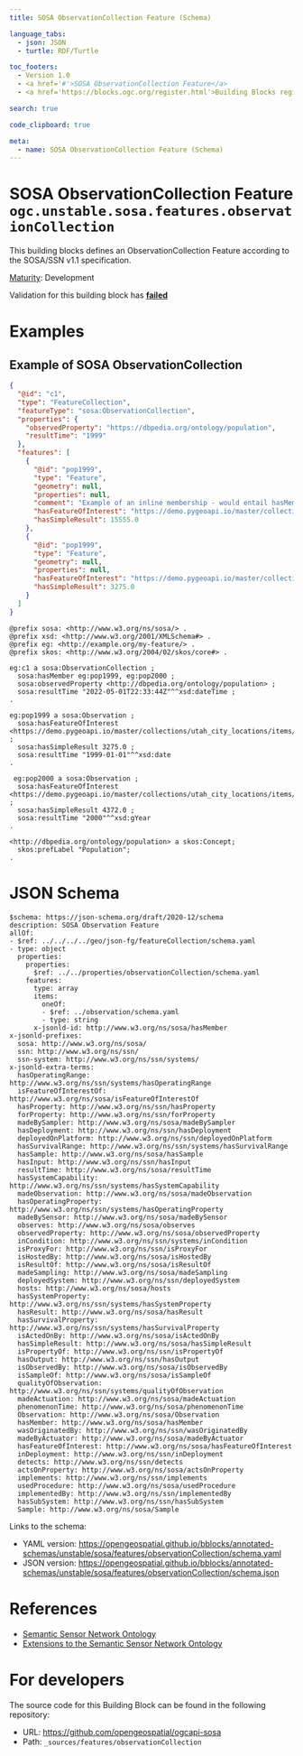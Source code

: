 ```yaml
---
title: SOSA ObservationCollection Feature (Schema)

language_tabs:
  - json: JSON
  - turtle: RDF/Turtle

toc_footers:
  - Version 1.0
  - <a href='#'>SOSA ObservationCollection Feature</a>
  - <a href='https://blocks.ogc.org/register.html'>Building Blocks register</a>

search: true

code_clipboard: true

meta:
  - name: SOSA ObservationCollection Feature (Schema)
---
```



# SOSA ObservationCollection Feature `ogc.unstable.sosa.features.observationCollection`

This building blocks defines an ObservationCollection Feature according to the SOSA/SSN v1.1 specification.

[Maturity](https://github.com/cportele/ogcapi-building-blocks#building-block-maturity): Development

<aside class="warning">
Validation for this building block has <strong><a href="https://github.com/opengeospatial/bblocks/blob/master/tests/unstable/sosa/features/observationCollection/" target="_blank">failed</a></strong>
</aside>

# Examples

## Example of SOSA ObservationCollection

```json
{
  "@id": "c1",
  "type": "FeatureCollection",
  "featureType": "sosa:ObservationCollection",
  "properties": {
    "observedProperty": "https://dbpedia.org/ontology/population",
    "resultTime": "1999"
  },
  "features": [
    {
      "@id": "pop1999",
      "type": "Feature",
      "geometry": null,
      "properties": null,
      "comment": "Example of an inline membership - would entail hasMember relations",
      "hasFeatureOfInterest": "https://demo.pygeoapi.io/master/collections/utah_city_locations/items/Spanish%20Fork",
      "hasSimpleResult": 15555.0
    },
    {
      "@id": "pop1999",
      "type": "Feature",
      "geometry": null,
      "properties": null,
      "hasFeatureOfInterest": "https://demo.pygeoapi.io/master/collections/utah_city_locations/items/Salem",
      "hasSimpleResult": 3275.0
    }
  ]
}
```

```turtle
@prefix sosa: <http://www.w3.org/ns/sosa/> .
@prefix xsd: <http://www.w3.org/2001/XMLSchema#> .
@prefix eg: <http://example.org/my-feature/> .
@prefix skos: <http://www.w3.org/2004/02/skos/core#> .

eg:c1 a sosa:ObservationCollection ;
  sosa:hasMember eg:pop1999, eg:pop2000 ;
  sosa:observedProperty <http://dbpedia.org/ontology/population> ;
  sosa:resultTime "2022-05-01T22:33:44Z"^^xsd:dateTime ;
.

eg:pop1999 a sosa:Observation ;
  sosa:hasFeatureOfInterest <https://demo.pygeoapi.io/master/collections/utah_city_locations/items/Salem> ;
  sosa:hasSimpleResult 3275.0 ;
  sosa:resultTime "1999-01-01"^^xsd:date
.

 eg:pop2000 a sosa:Observation ;
  sosa:hasFeatureOfInterest <https://demo.pygeoapi.io/master/collections/utah_city_locations/items/Salem> ;
  sosa:hasSimpleResult 4372.0 ;
  sosa:resultTime "2000"^^xsd:gYear
.

<http://dbpedia.org/ontology/population> a skos:Concept;
  skos:prefLabel "Population";
.
```


# JSON Schema

```yaml--schema
$schema: https://json-schema.org/draft/2020-12/schema
description: SOSA Observation Feature
allOf:
- $ref: ../../../../geo/json-fg/featureCollection/schema.yaml
- type: object
  properties:
    properties:
      $ref: ../../properties/observationCollection/schema.yaml
    features:
      type: array
      items:
        oneOf:
        - $ref: ../observation/schema.yaml
        - type: string
      x-jsonld-id: http://www.w3.org/ns/sosa/hasMember
x-jsonld-prefixes:
  sosa: http://www.w3.org/ns/sosa/
  ssn: http://www.w3.org/ns/ssn/
  ssn-system: http://www.w3.org/ns/ssn/systems/
x-jsonld-extra-terms:
  hasOperatingRange: http://www.w3.org/ns/ssn/systems/hasOperatingRange
  isFeatureOfInterestOf: http://www.w3.org/ns/sosa/isFeatureOfInterestOf
  hasProperty: http://www.w3.org/ns/ssn/hasProperty
  forProperty: http://www.w3.org/ns/ssn/forProperty
  madeBySampler: http://www.w3.org/ns/sosa/madeBySampler
  hasDeployment: http://www.w3.org/ns/ssn/hasDeployment
  deployedOnPlatform: http://www.w3.org/ns/ssn/deployedOnPlatform
  hasSurvivalRange: http://www.w3.org/ns/ssn/systems/hasSurvivalRange
  hasSample: http://www.w3.org/ns/sosa/hasSample
  hasInput: http://www.w3.org/ns/ssn/hasInput
  resultTime: http://www.w3.org/ns/sosa/resultTime
  hasSystemCapability: http://www.w3.org/ns/ssn/systems/hasSystemCapability
  madeObservation: http://www.w3.org/ns/sosa/madeObservation
  hasOperatingProperty: http://www.w3.org/ns/ssn/systems/hasOperatingProperty
  madeBySensor: http://www.w3.org/ns/sosa/madeBySensor
  observes: http://www.w3.org/ns/sosa/observes
  observedProperty: http://www.w3.org/ns/sosa/observedProperty
  inCondition: http://www.w3.org/ns/ssn/systems/inCondition
  isProxyFor: http://www.w3.org/ns/ssn/isProxyFor
  isHostedBy: http://www.w3.org/ns/sosa/isHostedBy
  isResultOf: http://www.w3.org/ns/sosa/isResultOf
  madeSampling: http://www.w3.org/ns/sosa/madeSampling
  deployedSystem: http://www.w3.org/ns/ssn/deployedSystem
  hosts: http://www.w3.org/ns/sosa/hosts
  hasSystemProperty: http://www.w3.org/ns/ssn/systems/hasSystemProperty
  hasResult: http://www.w3.org/ns/sosa/hasResult
  hasSurvivalProperty: http://www.w3.org/ns/ssn/systems/hasSurvivalProperty
  isActedOnBy: http://www.w3.org/ns/sosa/isActedOnBy
  hasSimpleResult: http://www.w3.org/ns/sosa/hasSimpleResult
  isPropertyOf: http://www.w3.org/ns/ssn/isPropertyOf
  hasOutput: http://www.w3.org/ns/ssn/hasOutput
  isObservedBy: http://www.w3.org/ns/sosa/isObservedBy
  isSampleOf: http://www.w3.org/ns/sosa/isSampleOf
  qualityOfObservation: http://www.w3.org/ns/ssn/systems/qualityOfObservation
  madeActuation: http://www.w3.org/ns/sosa/madeActuation
  phenomenonTime: http://www.w3.org/ns/sosa/phenomenonTime
  Observation: http://www.w3.org/ns/sosa/Observation
  hasMember: http://www.w3.org/ns/sosa/hasMember
  wasOriginatedBy: http://www.w3.org/ns/ssn/wasOriginatedBy
  madeByActuator: http://www.w3.org/ns/sosa/madeByActuator
  hasFeatureOfInterest: http://www.w3.org/ns/sosa/hasFeatureOfInterest
  inDeployment: http://www.w3.org/ns/ssn/inDeployment
  detects: http://www.w3.org/ns/ssn/detects
  actsOnProperty: http://www.w3.org/ns/sosa/actsOnProperty
  implements: http://www.w3.org/ns/ssn/implements
  usedProcedure: http://www.w3.org/ns/sosa/usedProcedure
  implementedBy: http://www.w3.org/ns/ssn/implementedBy
  hasSubSystem: http://www.w3.org/ns/ssn/hasSubSystem
  Sample: http://www.w3.org/ns/sosa/Sample

```

Links to the schema:

* YAML version: <a href="https://opengeospatial.github.io/bblocks/annotated-schemas/unstable/sosa/features/observationCollection/schema.yaml" target="_blank">https://opengeospatial.github.io/bblocks/annotated-schemas/unstable/sosa/features/observationCollection/schema.yaml</a>
* JSON version: <a href="https://opengeospatial.github.io/bblocks/annotated-schemas/unstable/sosa/features/observationCollection/schema.json" target="_blank">https://opengeospatial.github.io/bblocks/annotated-schemas/unstable/sosa/features/observationCollection/schema.json</a>

# References

* [Semantic Sensor Network Ontology](https://www.w3.org/TR/vocab-ssn/)
* [Extensions to the Semantic Sensor Network Ontology](https://www.w3.org/TR/vocab-ssn-ext/)

# For developers

The source code for this Building Block can be found in the following repository:

* URL: <a href="https://github.com/opengeospatial/ogcapi-sosa" target="_blank">https://github.com/opengeospatial/ogcapi-sosa</a>
* Path: `_sources/features/observationCollection`

